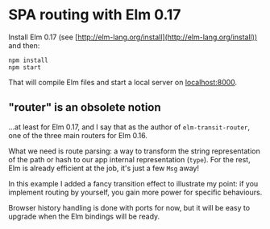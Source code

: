 # SPA routing with Elm 0.17

Install Elm 0.17 (see
[http://elm-lang.org/install](http://elm-lang.org/install)) and then:

```shell
npm install
npm start
```

That will compile Elm files and start a local server on [localhost:8000](http://localhost:8000).

## "router" is an obsolete notion

...at least for Elm 0.17, and I say that as the author of `elm-transit-router`, one of the three main routers for Elm 0.16.

What we need is route parsing: a way to transform the string representation of the path or hash to our app internal representation (`type`). For the rest, Elm is already efficient at the job, it's just a few `Msg` away!

In this example I added a fancy transition effect to illustrate my point: if you implement routing by yourself, you gain more power for specific behaviours.

Browser history handling is done with ports for now, but it will be easy to upgrade when the Elm bindings will be ready.
